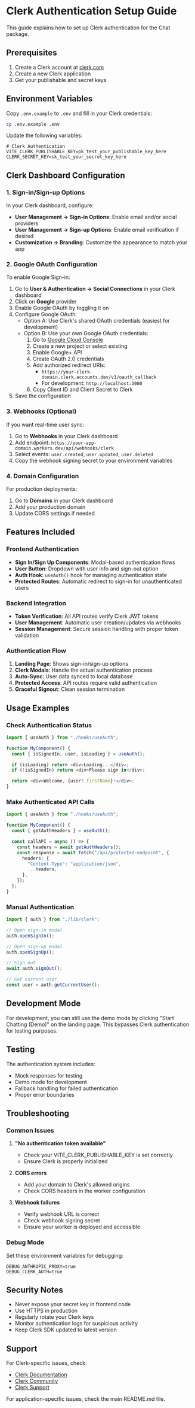 # Clerk Authentication Setup Guide

This guide explains how to set up Clerk authentication for the Chat package.

## Prerequisites

1. Create a Clerk account at [clerk.com](https://clerk.com)
2. Create a new Clerk application
3. Get your publishable and secret keys

## Environment Variables

Copy `.env.example` to `.env` and fill in your Clerk credentials:

```bash
cp .env.example .env
```

Update the following variables:

```env
# Clerk Authentication
VITE_CLERK_PUBLISHABLE_KEY=pk_test_your_publishable_key_here
CLERK_SECRET_KEY=sk_test_your_secret_key_here
```

## Clerk Dashboard Configuration

### 1. Sign-in/Sign-up Options

In your Clerk dashboard, configure:

- **User Management → Sign-in Options**: Enable email and/or social providers
- **User Management → Sign-up Options**: Enable email verification if desired
- **Customization → Branding**: Customize the appearance to match your app

### 2. Google OAuth Configuration

To enable Google Sign-in:

1. Go to **User & Authentication → Social Connections** in your Clerk dashboard
2. Click on **Google** provider
3. Enable Google OAuth by toggling it on
4. Configure Google OAuth:
   - Option A: Use Clerk's shared OAuth credentials (easiest for development)
   - Option B: Use your own Google OAuth credentials:
     1. Go to [Google Cloud Console](https://console.cloud.google.com)
     2. Create a new project or select existing
     3. Enable Google+ API
     4. Create OAuth 2.0 credentials
     5. Add authorized redirect URIs:
        - `https://your-clerk-domain.clerk.accounts.dev/v1/oauth_callback`
        - For development: `http://localhost:3000`
     6. Copy Client ID and Client Secret to Clerk
5. Save the configuration

### 3. Webhooks (Optional)

If you want real-time user sync:

1. Go to **Webhooks** in your Clerk dashboard
2. Add endpoint: `https://your-app-domain.workers.dev/api/webhooks/clerk`
3. Select events: `user.created`, `user.updated`, `user.deleted`
4. Copy the webhook signing secret to your environment variables

### 4. Domain Configuration

For production deployments:

1. Go to **Domains** in your Clerk dashboard
2. Add your production domain
3. Update CORS settings if needed

## Features Included

### Frontend Authentication

- **Sign In/Sign Up Components**: Modal-based authentication flows
- **User Button**: Dropdown with user info and sign-out option
- **Auth Hook**: `useAuth()` hook for managing authentication state
- **Protected Routes**: Automatic redirect to sign-in for unauthenticated users

### Backend Integration

- **Token Verification**: All API routes verify Clerk JWT tokens
- **User Management**: Automatic user creation/updates via webhooks
- **Session Management**: Secure session handling with proper token validation

### Authentication Flow

1. **Landing Page**: Shows sign-in/sign-up options
2. **Clerk Modals**: Handle the actual authentication process
3. **Auto-Sync**: User data synced to local database
4. **Protected Access**: API routes require valid authentication
5. **Graceful Signout**: Clean session termination

## Usage Examples

### Check Authentication Status

```typescript
import { useAuth } from "./hooks/useAuth";

function MyComponent() {
  const { isSignedIn, user, isLoading } = useAuth();

  if (isLoading) return <div>Loading...</div>;
  if (!isSignedIn) return <div>Please sign in</div>;

  return <div>Welcome, {user?.firstName}!</div>;
}
```

### Make Authenticated API Calls

```typescript
import { useAuth } from "./hooks/useAuth";

function MyComponent() {
  const { getAuthHeaders } = useAuth();

  const callAPI = async () => {
    const headers = await getAuthHeaders();
    const response = await fetch("/api/protected-endpoint", {
      headers: {
        "Content-Type": "application/json",
        ...headers,
      },
    });
  };
}
```

### Manual Authentication

```typescript
import { auth } from "./lib/clerk";

// Open sign-in modal
auth.openSignIn();

// Open sign-up modal
auth.openSignUp();

// Sign out
await auth.signOut();

// Get current user
const user = auth.getCurrentUser();
```

## Development Mode

For development, you can still use the demo mode by clicking "Start Chatting (Demo)" on the landing page. This bypasses Clerk authentication for testing purposes.

## Testing

The authentication system includes:

- Mock responses for testing
- Demo mode for development
- Fallback handling for failed authentication
- Proper error boundaries

## Troubleshooting

### Common Issues

1. **"No authentication token available"**
   - Check your VITE_CLERK_PUBLISHABLE_KEY is set correctly
   - Ensure Clerk is properly initialized

2. **CORS errors**
   - Add your domain to Clerk's allowed origins
   - Check CORS headers in the worker configuration

3. **Webhook failures**
   - Verify webhook URL is correct
   - Check webhook signing secret
   - Ensure your worker is deployed and accessible

### Debug Mode

Set these environment variables for debugging:

```env
DEBUG_ANTHROPIC_PROXY=true
DEBUG_CLERK_AUTH=true
```

## Security Notes

- Never expose your secret key in frontend code
- Use HTTPS in production
- Regularly rotate your Clerk keys
- Monitor authentication logs for suspicious activity
- Keep Clerk SDK updated to latest version

## Support

For Clerk-specific issues, check:

- [Clerk Documentation](https://clerk.com/docs)
- [Clerk Community](https://clerk.com/community)
- [Clerk Support](https://clerk.com/support)

For application-specific issues, check the main README.md file.
